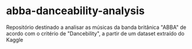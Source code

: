 # abba-danceability-analysis
Repositório destinado a analisar as músicas da banda britânica "ABBA" de acordo com o critério de "Dancebility", a partir de um dataset extraído do Kaggle
